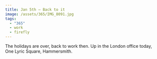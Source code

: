 ```yaml
---
title: Jan 5th — Back to it
image: /assets/365/IMG_8091.jpg
tags:
  - "365"
  - work
  - firefly
---
```

The holidays are over, back to work then. Up in the London office today, One Lyric Square, Hammersmith. 